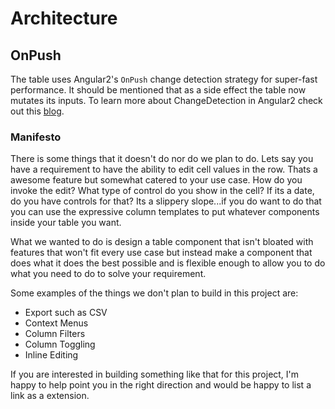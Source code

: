 # Architecture 

## OnPush
The table uses Angular2's `OnPush` change detection strategy for super-fast performance. It should be mentioned
that as a side effect the table now mutates its inputs. To learn more about ChangeDetection in Angular2
check out this [blog](http://blog.thoughtram.io/angular/2016/02/22/angular-2-change-detection-explained.html).

### Manifesto
There is some things that it doesn't do nor do we plan to do. Lets say you have a requirement to have the 
ability to edit cell values in the row. Thats a awesome feature but somewhat catered to your use case. 
How do you invoke the edit? What type of control do you show in the cell? If its a date, 
do you have controls for that? Its a slippery slope...if you do want to do that you can use the 
expressive column templates to put whatever components inside your table you want.

What we wanted to do is design a table component that isn't bloated with 
features that won't fit every use case but instead make a component that does 
what it does the best possible and is flexible enough to allow you to do what you need 
to do to solve your requirement.

Some examples of the things we don't plan to build in this project are:
- Export such as CSV
- Context Menus
- Column Filters
- Column Toggling
- Inline Editing

If you are interested in building something like that for this project, I'm happy
to help point you in the right direction and would be happy to list a link as a 
extension.
